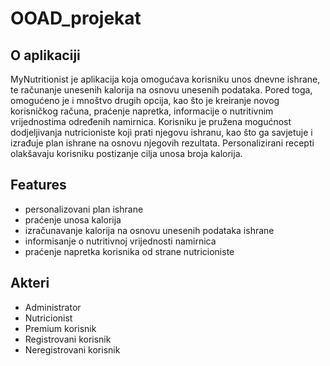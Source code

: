 # OOAD_projekat
## O aplikaciji
MyNutritionist je aplikacija koja omogućava korisniku unos dnevne ishrane, te računanje unesenih kalorija na osnovu unesenih podataka. Pored toga, omogućeno je i mnoštvo drugih opcija, kao što je kreiranje novog korisničkog računa, praćenje napretka, informacije o nutritivnim vrijednostima određenih namirnica. Korisniku je pružena mogućnost dodjeljivanja nutricioniste koji prati njegovu ishranu, kao što ga savjetuje i izrađuje plan ishrane na osnovu njegovih rezultata. Personalizirani recepti olakšavaju korisniku postizanje cilja unosa broja kalorija. 

## Features
- personalizovani plan ishrane
- praćenje unosa kalorija
- izračunavanje kalorija na osnovu unesenih podataka ishrane
- informisanje o nutritivnoj vrijednosti namirnica
- praćenje napretka korisnika od strane nutricioniste 

## Akteri
- Administrator
- Nutricionist
- Premium korisnik
- Registrovani korisnik
- Neregistrovani korisnik
